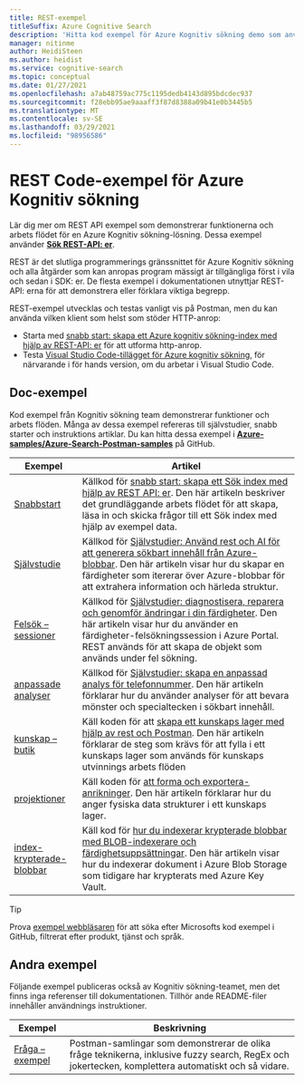 ```yaml
---
title: REST-exempel
titleSuffix: Azure Cognitive Search
description: 'Hitta kod exempel för Azure Kognitiv sökning demo som använder REST-API: er för sökning eller hantering.'
manager: nitinme
author: HeidiSteen
ms.author: heidist
ms.service: cognitive-search
ms.topic: conceptual
ms.date: 01/27/2021
ms.openlocfilehash: a7ab48759ac775c1195dedb4143d895bdcdec937
ms.sourcegitcommit: f28ebb95ae9aaaff3f87d8388a09b41e0b3445b5
ms.translationtype: MT
ms.contentlocale: sv-SE
ms.lasthandoff: 03/29/2021
ms.locfileid: "98956586"
---
```

# <a name="rest-code-samples-for-azure-cognitive-search"></a>REST Code-exempel för Azure Kognitiv sökning

Lär dig mer om REST API exempel som demonstrerar funktionerna och arbets flödet för en Azure Kognitiv sökning-lösning. Dessa exempel använder [**Sök REST-API: er**](/rest/api/searchservice).

REST är det slutliga programmerings gränssnittet för Azure Kognitiv sökning och alla åtgärder som kan anropas program mässigt är tillgängliga först i vila och sedan i SDK: er. De flesta exempel i dokumentationen utnyttjar REST-API: erna för att demonstrera eller förklara viktiga begrepp.

REST-exempel utvecklas och testas vanligt vis på Postman, men du kan använda vilken klient som helst som stöder HTTP-anrop:

+ Starta med [snabb start: skapa ett Azure kognitiv sökning-index med hjälp av REST-API: er](search-get-started-rest.md) för att utforma http-anrop.
+ Testa [Visual Studio Code-tillägget för Azure kognitiv sökning](search-get-started-vs-code.md), för närvarande i för hands version, om du arbetar i Visual Studio Code.

## <a name="doc-samples"></a>Doc-exempel

Kod exempel från Kognitiv sökning team demonstrerar funktioner och arbets flöden. Många av dessa exempel refereras till självstudier, snabb starter och instruktions artiklar. Du kan hitta dessa exempel i [**Azure-samples/Azure-Search-Postman-samples**](https://github.com/Azure-Samples/azure-search-postman-samples) på GitHub.

| Exempel | Artikel |
|---------|---------|
| [Snabbstart](https://github.com/Azure-Samples/azure-search-postman-samples/tree/master/Quickstart) | Källkod för [snabb start: skapa ett Sök index med hjälp av REST API: er](search-get-started-rest.md). Den här artikeln beskriver det grundläggande arbets flödet för att skapa, läsa in och skicka frågor till ett Sök index med hjälp av exempel data. |
| [Självstudie](https://github.com/Azure-Samples/azure-search-postman-samples/tree/master/Tutorial) | Källkod för [Självstudier: Använd rest och AI för att generera sökbart innehåll från Azure-blobbar](cognitive-search-tutorial-blob.md). Den här artikeln visar hur du skapar en färdigheter som itererar över Azure-blobbar för att extrahera information och härleda struktur.|
| [Felsök – sessioner](https://github.com/Azure-Samples/azure-search-postman-samples/tree/master/Debug-sessions) | Källkod för [Självstudier: diagnostisera, reparera och genomför ändringar i din färdigheter](cognitive-search-tutorial-debug-sessions.md). Den här artikeln visar hur du använder en färdigheter-felsökningssession i Azure Portal. REST används för att skapa de objekt som används under fel sökning.|
| [anpassade analyser](https://github.com/Azure-Samples/azure-search-postman-samples/tree/master/custom-analyzers) | Källkod för [Självstudier: skapa en anpassad analys för telefonnummer](tutorial-create-custom-analyzer.md). Den här artikeln förklarar hur du använder analyser för att bevara mönster och specialtecken i sökbart innehåll.|
| [kunskap – butik](https://github.com/Azure-Samples/azure-search-postman-samples/tree/master/knowledge-store) | Käll koden för att [skapa ett kunskaps lager med hjälp av rest och Postman](knowledge-store-create-rest.md). Den här artikeln förklarar de steg som krävs för att fylla i ett kunskaps lager som används för kunskaps utvinnings arbets flöden |
| [projektioner](https://github.com/Azure-Samples/azure-search-postman-samples/tree/master/projections) | Käll koden för [att forma och exportera-anrikninger](knowledge-store-projections-examples.md). Den här artikeln förklarar hur du anger fysiska data strukturer i ett kunskaps lager.|
| [index-krypterade-blobbar](https://github.com/Azure-Samples/azure-search-postman-samples/commit/f5ebb141f1ff98f571ab84ac59dcd6fd06a46718) | Käll kod för [hur du indexerar krypterade blobbar med BLOB-indexerare och färdighetsuppsättningar](search-howto-index-encrypted-blobs.md). Den här artikeln visar hur du indexerar dokument i Azure Blob Storage som tidigare har krypterats med Azure Key Vault. |

> [!Tip]
> Prova [exempel webbläsaren](/samples/browse/?expanded=azure&languages=http&products=azure-cognitive-search) för att söka efter Microsofts kod exempel i GitHub, filtrerat efter produkt, tjänst och språk.

## <a name="other-samples"></a>Andra exempel

Följande exempel publiceras också av Kognitiv sökning-teamet, men det finns inga referenser till dokumentationen. Tillhör ande README-filer innehåller användnings instruktioner.

| Exempel | Beskrivning |
|---------|-------------|
| [Fråga – exempel](https://github.com/Azure-Samples/azure-search-postman-samples/tree/master/Query-examples) | Postman-samlingar som demonstrerar de olika fråge teknikerna, inklusive fuzzy search, RegEx och jokertecken, komplettera automatiskt och så vidare. |